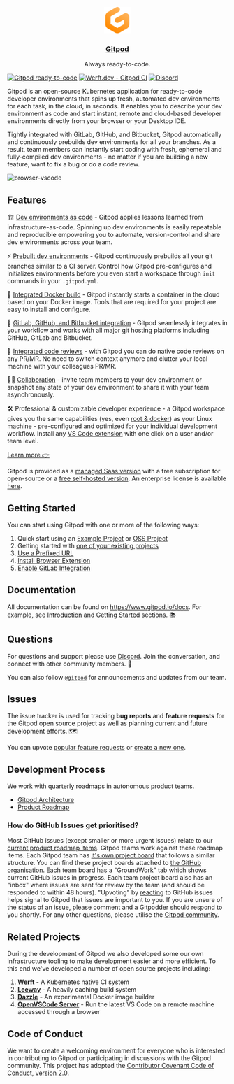 <p align="center">
  <a href="https://www.gitpod.io">
    <img src="https://raw.githubusercontent.com/gitpod-io/gitpod/master/components/dashboard/src/icons/gitpod.svg" height="60">
    <h3 align="center">Gitpod</h3>
  </a>
  <p align="center">Always ready-to-code.</p>
</p>

[![Gitpod ready-to-code](https://img.shields.io/badge/Gitpod-ready--to--code-908a85?logo=gitpod)](https://gitpod.io/from-referrer/)
[![Werft.dev - Gitpod CI](https://img.shields.io/badge/Werft.dev-CI--builds-green)](https://werft.gitpod-dev.com/)
[![Discord](https://img.shields.io/discord/816244985187008514)](https://www.gitpod.io/chat)

Gitpod is an open-source Kubernetes application for ready-to-code developer environments that spins up fresh, automated dev environments
for each task, in the cloud, in seconds. It enables you to describe your dev environment as code and start instant, remote and cloud-based developer environments directly from your browser or your Desktop IDE.

Tightly integrated with GitLab, GitHub, and Bitbucket, Gitpod automatically and continuously prebuilds dev environments for all your branches. As a result, team members can instantly start coding with fresh, ephemeral and fully-compiled dev environments - no matter if you are building a new feature, want to fix a bug or do a code review.

![browser-vscode](https://user-images.githubusercontent.com/22498066/135150975-23bba3a6-f099-48c5-83ed-a1a6627ff0e9.png)


## Features

🏗 [Dev environments as code](https://www.gitpod.io/docs/#-dev-environments-as-code) - Gitpod applies lessons learned from infrastructure-as-code. Spinning up dev environments is easily repeatable and reproducible empowering you to automate, version-control and share dev environments across your team.

⚡️ [Prebuilt dev environments](https://www.gitpod.io/docs/#prebuilds) - Gitpod continuously prebuilds all your git branches similar to a CI server. Control how Gitpod pre-configures and initializes environments before you even start a workspace through `init` commands in your `.gitpod.yml`.

🐳 [Integrated Docker build](https://www.gitpod.io/docs/config-docker/) - Gitpod instantly starts a container in the cloud based on your Docker image. Tools that are required for your project are easy to install and configure.

👐 [GitLab, GitHub, and Bitbucket integration](https://www.gitpod.io/docs/integrations/) - Gitpod seamlessly integrates in your workflow and works with all major git hosting platforms including GitHub, GitLab and Bitbucket.

👀 [Integrated code reviews](https://www.gitpod.io/docs/context-urls#pullmerge-request-context) - with Gitpod you can do native code reviews on any PR/MR. No need to switch context anymore and clutter your local machine with your colleagues PR/MR.

👯‍♀️ [Collaboration](https://www.gitpod.io/docs/sharing-and-collaboration/) - invite team members to your dev environment or snapshot any state of your dev environment to share it with your team asynchronously.

🛠 Professional & customizable developer experience - a Gitpod workspace gives you the same capabilities (yes, even [root & docker](https://www.gitpod.io/docs/feature-preview/#root-access)) as your Linux machine - pre-configured and optimized for your individual development workflow. Install any [VS Code extension](https://www.gitpod.io/docs/vscode-extensions/) with one click on a user and/or team level.

[Learn more 👉](https://www.gitpod.io/)

Gitpod is provided as a [managed Saas version](https://gitpod.io) with a free subscription for open-source or a [free self-hosted version](https://www.gitpod.io/self-hosted). An enterprise license is available [here](https://www.gitpod.io/self-hosted).

## Getting Started

You can start using Gitpod with one or more of the following ways:
1. Quick start using an [Example Project](https://www.gitpod.io/docs/quickstart) or [OSS Project](https://contribute.dev/)
1. Getting started with [one of your existing projects](https://www.gitpod.io/docs/getting-started)
1. [Use a Prefixed URL](https://www.gitpod.io/docs/getting-started/#prefixed-url)
1. [Install Browser Extension](https://www.gitpod.io/docs/getting-started#browser-extension)
1. [Enable GitLab Integration](https://www.gitpod.io/docs/gitlab-integration#gitlab-integration)


## Documentation

All documentation can be found on https://www.gitpod.io/docs.
For example, see [Introduction](https://www.gitpod.io/docs) and [Getting Started](https://www.gitpod.io/docs/getting-started) sections. 📚

## Questions

For questions and support please use [Discord](https://www.gitpod.io/chat).
Join the conversation, and connect with other community members. 💬

You can also follow [`@gitpod`](https://twitter.com/gitpod) for announcements and updates from our team.

## Issues

The issue tracker is used for tracking **bug reports** and **feature requests** for the Gitpod open source project as well as planning current and future development efforts. 🗺️

You can upvote [popular feature requests](https://github.com/gitpod-io/gitpod/issues?q=is%3Aissue+is%3Aopen+sort%3Areactions-%2B1-desc) or [create a new one](https://github.com/gitpod-io/gitpod/issues/new?template=feature_request.md).

## Development Process

We work with quarterly roadmaps in autonomous product teams.

 - [Gitpod Architecture](https://www.notion.so/gitpod/Architecture-0e39e570b10f4e8ba7b259629ee3cb74)
 - [Product Roadmap](https://github.com/orgs/gitpod-io/projects/27)

### How do GitHub Issues get prioritised?

Most GitHub issues (except smaller or more urgent issues) relate to our [current product roadmap items](https://github.com/orgs/gitpod-io/projects/27). Gitpod teams work against these roadmap items. Each Gitpod team has [it's own project board](https://github.com/orgs/gitpod-io/projects) that follows a similar structure. You can find these project boards attached to [the GitHub organisation](https://github.com/gitpod-io). Each team board has a "GroundWork" tab which shows current GitHub issues in progress. Each team project board also has an "inbox" where issues are sent for review by the team (and should be responded to within 48 hours). "Upvoting" by [reacting](https://docs.github.com/en/rest/reference/reactions) to GitHub issues helps signal to Gitpod that issues are important to you. If you are unsure of the status of an issue, please comment and a Gitpodder should respond to you shortly. For any other questions, please utilise the [Gitpod community](https://www.gitpod.io/community).

## Related Projects

During the development of Gitpod we also developed some our own infrastructure tooling to make development easier and more efficient.
To this end we've developed a number of open source projects including:

1. [**Werft**](https://github.com/csweichel/werft) - A Kubernetes native CI system
1. [**Leeway**](https://github.com/gitpod-io/leeway) - A heavily caching build system
1. [**Dazzle**](https://github.com/gitpod-io/dazzle/) - An experimental Docker image builder
1. [**OpenVSCode Server**](https://github.com/gitpod-io/openvscode-server) - Run the latest VS Code on a remote machine accessed through a browser

## Code of Conduct

We want to create a welcoming environment for everyone who is interested in contributing to Gitpod or participating in discussions with the Gitpod community.
This project has adopted the [Contributor Covenant Code of Conduct](https://github.com/gitpod-io/gitpod/blob/master/CODE_OF_CONDUCT.md), [version 2.0](https://www.contributor-covenant.org/version/2/0/code_of_conduct/).
